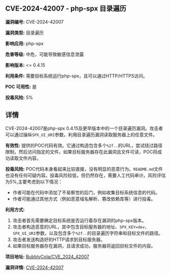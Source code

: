 ## CVE-2024-42007 - php-spx 目录遍历

**漏洞编号:** CVE-2024-42007

**漏洞类型:** 目录遍历

**影响应用:** php-spx

**危害等级:** 中危，可能导致敏感信息泄露

**影响版本:** <= 0.4.15

**利用条件:** 需要目标系统运行php-spx，且可以通过HTTP/HTTPS访问。

**POC 可用性:** 是

**投毒风险:** 5%

## 详情

CVE-2024-42007是php-spx 0.4.15及更早版本中的一个目录遍历漏洞。攻击者可以通过操纵`SPX_UI_URI`参数，利用目录遍历漏洞读取服务器上的任意文件。 

**有效性:** 提供的POC代码有效。它通过构造包含多个`%2f..`的URL，尝试绕过路径限制，然后访问指定的文件。如果目标服务器存在此漏洞且文件可读，POC将成功读取文件内容。

**投毒风险:** POC代码本身看起来比较直接，没有明显的恶意行为。`README.md`文件也没有任何可疑内容。投毒风险较低，但仍然存在，需要人工代码审计。风险评估为5%,主要考虑到以下情况：
*   作者可能在代码中添加了不易察觉的后门，例如收集目标系统信息的代码。
*   作者可能通过其他方式（例如恶意域名解析、篡改依赖库等）进行投毒。

**利用方式:**
1.  攻击者首先需要确定目标系统是否运行着存在漏洞的php-spx版本。
2.  攻击者构造恶意的URL，其中包含目标服务器的地址、`SPX_KEY=dev`、`SPX_UI_URI`参数，以及包含多个`%2f..`的目录遍历字符串和目标文件的路径。
3.  攻击者发送构造好的HTTP请求到目标服务器。
4.  如果目标服务器存在漏洞，且请求成功，服务器将返回目标文件的内容。

**项目地址:** [BubblyCola/CVE_2024_42007](https://github.com/BubblyCola/CVE_2024_42007)

**漏洞详情:** [CVE-2024-42007](https://nvd.nist.gov/vuln/detail/CVE-2024-42007)